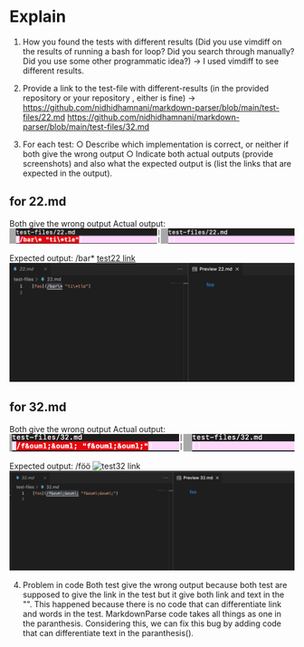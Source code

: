 # Explain

1. How you found the tests with different results (Did you use vimdiff on the results of running a bash for loop? Did you search through manually? Did you use some other programmatic idea?)
-> I used vimdiff to see different results.

2. Provide a link to the test-file with different-results (in the provided repository or your repository , either is fine)
-> 
https://github.com/nidhidhamnani/markdown-parser/blob/main/test-files/22.md
https://github.com/nidhidhamnani/markdown-parser/blob/main/test-files/32.md

3. For each test:
○ Describe which implementation is correct, or neither if both give the
wrong output
○ Indicate both actual outputs (provide screenshots) and also what the
expected output is (list the links that are expected in the output).

## for 22.md
Both give the wrong output
Actual output:
![actual output test22](test22.png)

Expected output:
/bar\*
[test22 link](https://github.com/nidhidhamnani/markdown-parser/blob/main/bar*)
![preview](22preview.png)

## for 32.md
Both give the wrong output
Actual output:
![actual output test32](test32.png)

Expected output:
/f&ouml;&ouml;
![test32 link](https://github.com/nidhidhamnani/markdown-parser/blob/main/f%C3%B6%C3%B6)
![preview](32preview.png)

4. Problem in code
   Both test give the wrong output because both test are supposed to give the link in the test but it give both link and text in the "". 
   This happened because there is no code that can differentiate link and words in the test. MarkdownParse code takes all things as one in the paranthesis.
   Considering this, we can fix this bug by adding code that can differentiate text in the paranthesis().




